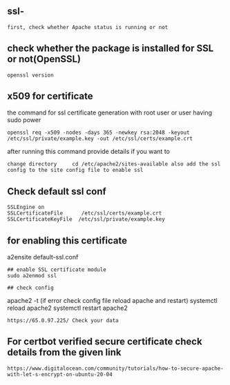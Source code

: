 ## ssl-
```
first, check whether Apache status is running or not
```
## check whether the package is installed for SSL or not(OpenSSL)
```
openssl version

```
## x509 for certificate
the command for ssl certificate generation with root user or user having sudo power
```
openssl req -x509 -nodes -days 365 -newkey rsa:2048 -keyout /etc/ssl/private/example.key -out /etc/ssl/certs/example.crt
```
after running this command provide details if you want to 
```
change directory     cd /etc/apache2/sites-available also add the ssl config to the site config file to enable ssl
```

## Check default ssl conf   
```
SSLEngine on
SSLCertificateFile      /etc/ssl/certs/example.crt
SSLCertificateKeyFile  /etc/ssl/private/example.key
 ```

 ## for enabling this certificate
 a2ensite default-ssl.conf
 ```
 ## enable SSL certificate module
 sudo a2enmod ssl
  
 ## check config
 ```
 apache2 -t (if error check config file reload apache and restart)
 systemctl reload apache2
 systemctl restart apache2
 ```
 https://65.0.97.225/ Check your data
 ```
 ## For certbot verified secure certificate check details from the given link
 ```
 https://www.digitalocean.com/community/tutorials/how-to-secure-apache-with-let-s-encrypt-on-ubuntu-20-04
 

